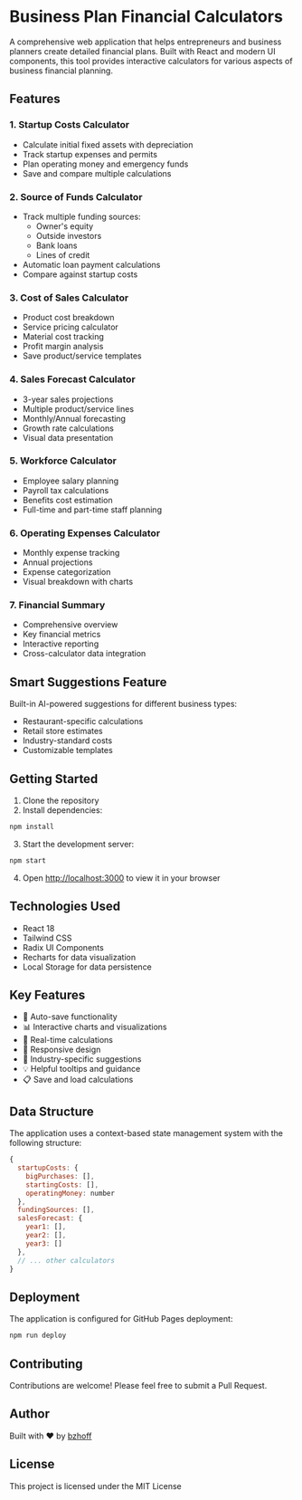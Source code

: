 # Business Plan Financial Calculators

A comprehensive web application that helps entrepreneurs and business planners create detailed financial plans. Built with React and modern UI components, this tool provides interactive calculators for various aspects of business financial planning.

## Features

### 1. Startup Costs Calculator
- Calculate initial fixed assets with depreciation
- Track startup expenses and permits
- Plan operating money and emergency funds
- Save and compare multiple calculations

### 2. Source of Funds Calculator
- Track multiple funding sources:
  - Owner's equity
  - Outside investors
  - Bank loans
  - Lines of credit
- Automatic loan payment calculations
- Compare against startup costs

### 3. Cost of Sales Calculator
- Product cost breakdown
- Service pricing calculator
- Material cost tracking
- Profit margin analysis
- Save product/service templates

### 4. Sales Forecast Calculator
- 3-year sales projections
- Multiple product/service lines
- Monthly/Annual forecasting
- Growth rate calculations
- Visual data presentation

### 5. Workforce Calculator
- Employee salary planning
- Payroll tax calculations
- Benefits cost estimation
- Full-time and part-time staff planning

### 6. Operating Expenses Calculator
- Monthly expense tracking
- Annual projections
- Expense categorization
- Visual breakdown with charts

### 7. Financial Summary
- Comprehensive overview
- Key financial metrics
- Interactive reporting
- Cross-calculator data integration

## Smart Suggestions Feature

Built-in AI-powered suggestions for different business types:
- Restaurant-specific calculations
- Retail store estimates
- Industry-standard costs
- Customizable templates

## Getting Started

1. Clone the repository
2. Install dependencies:
```bash
npm install
```

3. Start the development server:
```bash
npm start
```

4. Open [http://localhost:3000](http://localhost:3000) to view it in your browser

## Technologies Used

- React 18
- Tailwind CSS
- Radix UI Components
- Recharts for data visualization
- Local Storage for data persistence

## Key Features

- 💾 Auto-save functionality
- 📊 Interactive charts and visualizations
- 🔄 Real-time calculations
- 📱 Responsive design
- 🎯 Industry-specific suggestions
- 💡 Helpful tooltips and guidance
- 📋 Save and load calculations

## Data Structure

The application uses a context-based state management system with the following structure:

```javascript
{
  startupCosts: {
    bigPurchases: [],
    startingCosts: [],
    operatingMoney: number
  },
  fundingSources: [],
  salesForecast: {
    year1: [],
    year2: [],
    year3: []
  },
  // ... other calculators
}
```

## Deployment

The application is configured for GitHub Pages deployment:

```bash
npm run deploy
```

## Contributing

Contributions are welcome! Please feel free to submit a Pull Request.

## Author

Built with ❤️ by [bzhoff](https://bzhoff.com)

## License

This project is licensed under the MIT License
